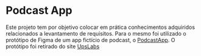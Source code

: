 # Podcast App
Este projeto tem por objetivo colocar em prática conhecimentos adquiridos relacionados a levantamento de requisitos. Para o mesmo foi utilizado o protótipo de Figma de um app fictício de podcast, o [PodcastApp](https://www.uplabs.com/posts/podcast-app-27e7dba2-b5d6-40f8-be0f-52d6710b9af7). O protótipo foi retirado do site [UpsLabs](https://www.uplabs.com/)
